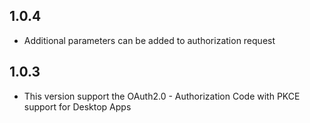 ## 1.0.4

* Additional parameters can be added to authorization request 

## 1.0.3

* This version support the OAuth2.0 - Authorization Code with PKCE support for Desktop Apps
